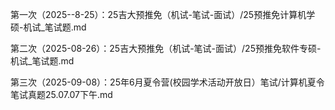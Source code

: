第一次（2025--8-25）：25吉大预推免（机试-笔试-面试）/25预推免计算机学硕-机试_笔试题.md

第二次（2025-08-26）：25吉大预推免（机试-笔试-面试）/25预推免软件专硕-机试_笔试题.md

第三次（2025-09-08）：25年6月夏令营(校园学术活动开放日）笔试/计算机夏令笔试真题25.07.07下午.md

